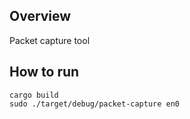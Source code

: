 
## Overview

Packet capture tool

## How to run

```
cargo build
sudo ./target/debug/packet-capture en0  
```